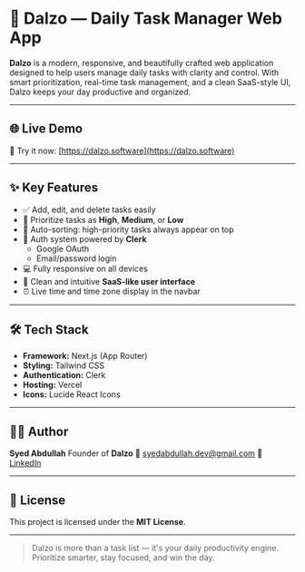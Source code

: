 # 🚀 Dalzo — Daily Task Manager Web App

**Dalzo** is a modern, responsive, and beautifully crafted web application designed to help users manage daily tasks with clarity and control. With smart prioritization, real-time task management, and a clean SaaS-style UI, Dalzo keeps your day productive and organized.

---

## 🌐 Live Demo

🔗 Try it now: [https://dalzo.software](https://dalzo.software)

---

## ✨ Key Features

- ✅ Add, edit, and delete tasks easily
- 🔼 Prioritize tasks as **High**, **Medium**, or **Low**
- 🧠 Auto-sorting: high-priority tasks always appear on top
- 🔐 Auth system powered by **Clerk**
  - Google OAuth
  - Email/password login
- 💻 Fully responsive on all devices
- 📱 Clean and intuitive **SaaS-like user interface**
- ⏰ Live time and time zone display in the navbar

---

## 🛠️ Tech Stack

- **Framework:** Next.js (App Router)
- **Styling:** Tailwind CSS
- **Authentication:** Clerk
- **Hosting:** Vercel
- **Icons:** Lucide React Icons

---

## 👨‍💻 Author

**Syed Abdullah**
Founder of **Dalzo**
📧 [syedabdullah.dev@gmail.com](mailto:syedabdullah.dev@gmail.com)
🔗 [LinkedIn](https://www.linkedin.com/in/syed-abdullah-dev)

---

## 📃 License

This project is licensed under the **MIT License**.

---

> Dalzo is more than a task list — it's your daily productivity engine. Prioritize smarter, stay focused, and win the day.

```
